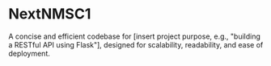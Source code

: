 # NextNMSC1
A concise and efficient codebase for [insert project purpose, e.g., "building a RESTful API using Flask"], designed for scalability, readability, and ease of deployment.
